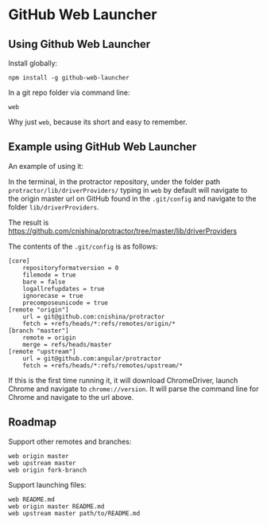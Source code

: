 # GitHub Web Launcher

## Using Github Web Launcher

Install globally:
```
npm install -g github-web-launcher
```

In a git repo folder via command line:
```
web
```

Why just `web`, because its short and easy to remember.


## Example using GitHub Web Launcher

An example of using it:

In the terminal, in the protractor repository, under the folder path `protractor/lib/driverProviders/` typing in `web` by default will navigate to the origin master url on GitHub found in the `.git/config` and navigate to the folder `lib/driverProviders`.

The result is https://github.com/cnishina/protractor/tree/master/lib/driverProviders

The contents of the `.git/config` is as follows:
```
[core]
	repositoryformatversion = 0
	filemode = true
	bare = false
	logallrefupdates = true
	ignorecase = true
	precomposeunicode = true
[remote "origin"]
	url = git@github.com:cnishina/protractor
	fetch = +refs/heads/*:refs/remotes/origin/*
[branch "master"]
	remote = origin
	merge = refs/heads/master
[remote "upstream"]
	url = git@github.com:angular/protractor
	fetch = +refs/heads/*:refs/remotes/upstream/*
```

If this is the first time running it, it will download ChromeDriver, launch Chrome and navigate to `chrome://version`. It will parse the command line for Chrome and navigate to the url above.

## Roadmap

Support other remotes and branches:

```
web origin master
web upstream master
web origin fork-branch
```

Support launching files:

```
web README.md
web origin master README.md
web upstream master path/to/README.md
```
